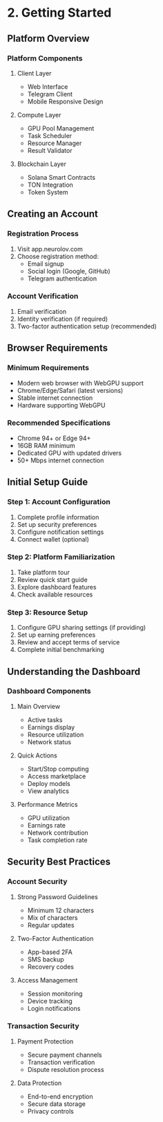 # 2. Getting Started

## Platform Overview

### Platform Components
1. Client Layer
   - Web Interface
   - Telegram Client
   - Mobile Responsive Design

2. Compute Layer
   - GPU Pool Management
   - Task Scheduler
   - Resource Manager
   - Result Validator

3. Blockchain Layer
   - Solana Smart Contracts
   - TON Integration
   - Token System

## Creating an Account

### Registration Process
1. Visit app.neurolov.com
2. Choose registration method:
   - Email signup
   - Social login (Google, GitHub)
   - Telegram authentication

### Account Verification
1. Email verification
2. Identity verification (if required)
3. Two-factor authentication setup (recommended)

## Browser Requirements

### Minimum Requirements
- Modern web browser with WebGPU support
- Chrome/Edge/Safari (latest versions)
- Stable internet connection
- Hardware supporting WebGPU

### Recommended Specifications
- Chrome 94+ or Edge 94+
- 16GB RAM minimum
- Dedicated GPU with updated drivers
- 50+ Mbps internet connection

## Initial Setup Guide

### Step 1: Account Configuration
1. Complete profile information
2. Set up security preferences
3. Configure notification settings
4. Connect wallet (optional)

### Step 2: Platform Familiarization
1. Take platform tour
2. Review quick start guide
3. Explore dashboard features
4. Check available resources

### Step 3: Resource Setup
1. Configure GPU sharing settings (if providing)
2. Set up earning preferences
3. Review and accept terms of service
4. Complete initial benchmarking

## Understanding the Dashboard

### Dashboard Components
1. Main Overview
   - Active tasks
   - Earnings display
   - Resource utilization
   - Network status

2. Quick Actions
   - Start/Stop computing
   - Access marketplace
   - Deploy models
   - View analytics

3. Performance Metrics
   - GPU utilization
   - Earnings rate
   - Network contribution
   - Task completion rate

## Security Best Practices

### Account Security
1. Strong Password Guidelines
   - Minimum 12 characters
   - Mix of characters
   - Regular updates

2. Two-Factor Authentication
   - App-based 2FA
   - SMS backup
   - Recovery codes

3. Access Management
   - Session monitoring
   - Device tracking
   - Login notifications

### Transaction Security
1. Payment Protection
   - Secure payment channels
   - Transaction verification
   - Dispute resolution process

2. Data Protection
   - End-to-end encryption
   - Secure data storage
   - Privacy controls
